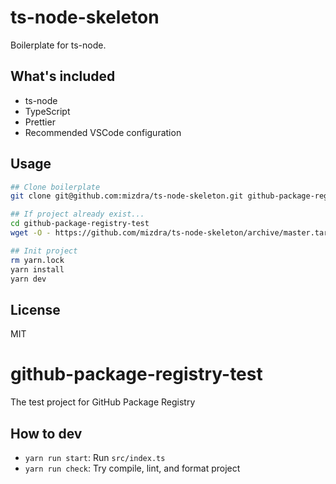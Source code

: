 # ts-node-skeleton

Boilerplate for ts-node.

## What's included

- ts-node
- TypeScript
- Prettier
- Recommended VSCode configuration

## Usage

```bash
## Clone boilerplate
git clone git@github.com:mizdra/ts-node-skeleton.git github-package-registry-test

## If project already exist...
cd github-package-registry-test
wget -O - https://github.com/mizdra/ts-node-skeleton/archive/master.tar.gz | tar xzvf - --strip=1

## Init project
rm yarn.lock
yarn install
yarn dev

```

## License

MIT

# github-package-registry-test

The test project for GitHub Package Registry 

## How to dev

- `yarn run start`: Run `src/index.ts`
- `yarn run check`: Try compile, lint, and format project
